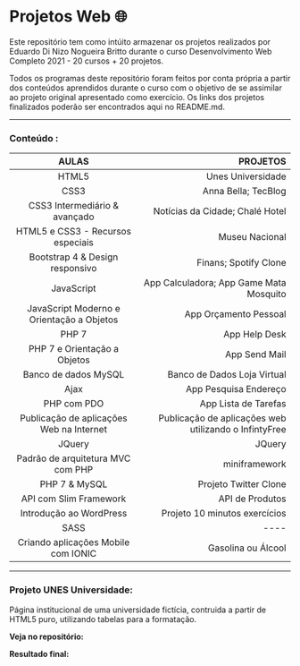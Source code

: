 # **Projetos Web :globe_with_meridians:**
 Este repositório tem como intúito armazenar os projetos realizados por Eduardo Di Nizo Nogueira Britto durante o curso Desenvolvimento Web Completo 2021 - 20 cursos + 20 projetos. 
 
 Todos os programas deste repositório foram feitos por conta própria a partir dos conteúdos aprendidos durante o curso com o objetivo de se assimilar ao projeto original apresentado como exercício. Os links dos projetos finalizados poderão ser encontrados aqui no README.md.
 
***

### **Conteúdo :**
AULAS | PROJETOS | 
:---: | ---: | 
HTML5 | Unes Universidade 
CSS3 | Anna Bella; TecBlog 
CSS3 Intermediário & avançado | Notícias da Cidade; Chalé Hotel
HTML5 e CSS3 - Recursos especiais | Museu Nacional
Bootstrap 4 & Design responsivo | Finans; Spotify Clone
JavaScript | App Calculadora; App Game Mata Mosquito
JavaScript Moderno e Orientação a Objetos | App Orçamento Pessoal
PHP 7 | App Help Desk
PHP 7 e Orientação a Objetos | App Send Mail
Banco de dados MySQL | Banco de Dados Loja Virtual
Ajax | App Pesquisa Endereço
PHP com PDO | App Lista de Tarefas
Publicação de aplicações Web na Internet | Publicação de aplicações web utilizando o InfintyFree
JQuery | JQuery
Padrão de arquitetura MVC com PHP | miniframework
PHP 7 & MySQL | Projeto Twitter Clone
API com Slim Framework | API de Produtos
Introdução ao WordPress | Projeto 10 minutos exercícios
SASS | ----
Criando aplicações Mobile com IONIC | Gasolina ou Álcool

***

### **Projeto UNES Universidade:**

Página institucional de uma universidade fictícia, contruida a partir de HTML5 puro, utilizando tabelas para a formatação.

**Veja no repositório:** 

**Resultado final:** 







 
 


